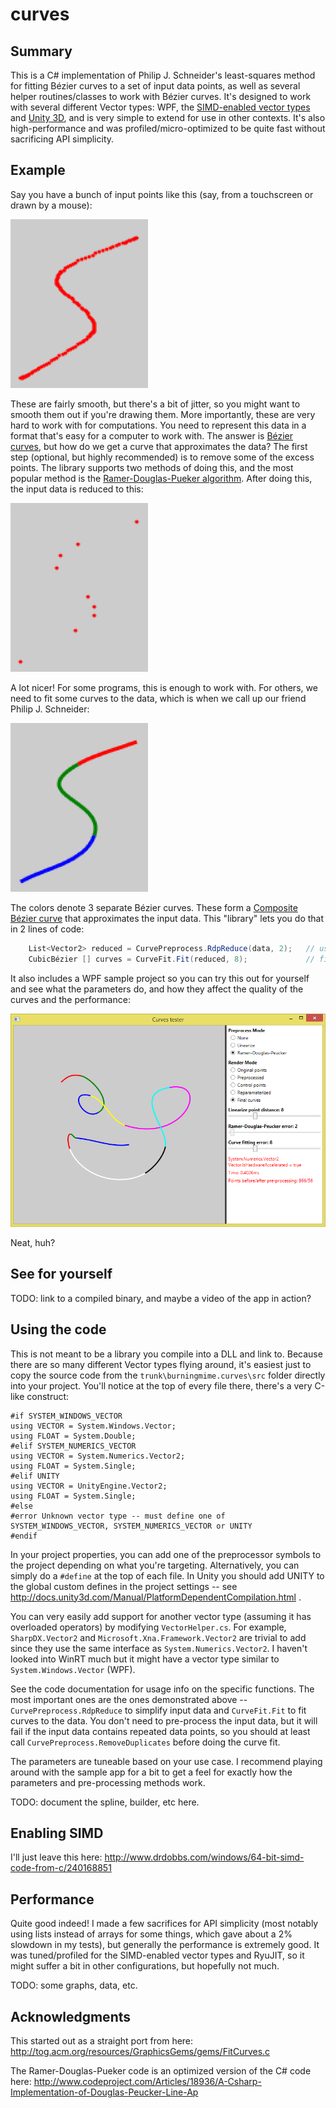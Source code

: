 # curves

## Summary

This is a C# implementation of Philip J. Schneider's least-squares method for fitting Bézier  curves to a set of input data points, as well as several helper routines/classes to work with Bézier  curves.
It's designed to work with several different Vector types: WPF, the [SIMD-enabled vector types](http://www.nuget.org/packages/System.Numerics.Vectors) and [Unity 3D](http://unity3d.com/), and is
very simple to extend for use in other contexts. It's also high-performance and was profiled/micro-optimized to be quite fast without sacrificing API simplicity.

## Example

Say you have a bunch of input points like this (say, from a touchscreen or drawn by a mouse):

![readme-example-original.png](/images/readme-example-original.png?raw=true)

These are fairly smooth, but there's a bit of jitter, so you might want to smooth them out if you're drawing them. More importantly, these are very hard to work
with for computations. You need to represent this data in a format that's easy for a computer to work with. The answer is [Bézier  curves](http://en.wikipedia.org/wiki/B%C3%A9zier_curve),
but how do we get a curve that approximates the data? The first step (optional, but highly recommended) is to remove some of the excess points. The library supports two methods of doing this,
and the most popular method is the [Ramer-Douglas-Pueker algorithm](http://en.wikipedia.org/wiki/Ramer%E2%80%93Douglas%E2%80%93Peucker_algorithm). After doing this, the input data is reduced to this:

![readme-example-rdp.png](/images/readme-example-rdp.png?raw=true)

A lot nicer! For some programs, this is enough to work with. For others, we need to fit some curves to the data, which is when we call up our friend Philip J. Schneider:

![readme-example-fit.png](/images/readme-example-fit.png?raw=true)

The colors denote 3 separate Bézier curves. These form a [Composite Bézier curve](http://en.wikipedia.org/wiki/Composite_B%C3%A9zier_curve) that approximates the input data.
This "library" lets you do that in 2 lines of code:

```C#
    List<Vector2> reduced = CurvePreprocess.RdpReduce(data, 2);   // use the Ramer-Douglas-Pueker algorithm to remove unnecessary points
    CubicBézier [] curves = CurveFit.Fit(reduced, 8);             // fit the curves to those points
```

It also includes a WPF sample project so you can try this out for yourself and see what the parameters do, and how they affect the quality of the curves and the performance:

![readme-screenshot.png](/images/readme-screenshot.png?raw=true)

Neat, huh?

## See for yourself

TODO: link to a compiled binary, and maybe a video of the app in action?

## Using the code

This is not meant to be a library you compile into a DLL and link to. Because there are so many different Vector types flying around, it's easiest just to copy the source code
from the `trunk\burningmime.curves\src` folder directly into your project. You'll notice at the top of every file there, there's a very C-like construct:

    #if SYSTEM_WINDOWS_VECTOR
    using VECTOR = System.Windows.Vector;
    using FLOAT = System.Double;
    #elif SYSTEM_NUMERICS_VECTOR
    using VECTOR = System.Numerics.Vector2;
    using FLOAT = System.Single;
    #elif UNITY
    using VECTOR = UnityEngine.Vector2;
    using FLOAT = System.Single;
    #else
    #error Unknown vector type -- must define one of SYSTEM_WINDOWS_VECTOR, SYSTEM_NUMERICS_VECTOR or UNITY
    #endif

In your project properties, you can add one of the preprocessor symbols to the project depending on what you're targeting. Alternatively, you can simply do a `#define` at the top
of each file. In Unity you should add UNITY to the global custom defines in the project settings -- see http://docs.unity3d.com/Manual/PlatformDependentCompilation.html .

You can very easily add support for another vector type (assuming it has overloaded operators) by modifying `VectorHelper.cs`. For example, `SharpDX.Vector2` and
`Microsoft.Xna.Framework.Vector2` are trivial to add since they use the same interface as `System.Numerics.Vector2`. I haven't looked into WinRT much 
but it might have a vector type similar to `System.Windows.Vector` (WPF).

See the code documentation for usage info on the specific functions. The most important ones are the ones demonstrated above -- `CurvePreprocess.RdpReduce` to simplify input
data and `CurveFit.Fit` to fit curves to the data. You don't need to pre-process the input data, but it will fail if the input data contains repeated data points, so you should
at least call `CurvePreprocess.RemoveDuplicates` before doing the curve fit.

The parameters are tuneable based on your use case. I recommend playing around with the sample app for a bit to get a feel for exactly how the parameters and pre-processing methods
work.

TODO: document the spline, builder, etc here.

## Enabling SIMD

I'll just leave this here: http://www.drdobbs.com/windows/64-bit-simd-code-from-c/240168851

## Performance

Quite good indeed! I made a few sacrifices for API simplicity (most notably using lists instead of arrays for some things, which gave about a 2% slowdown in my tests), but generally
the performance is extremely good. It was tuned/profiled for the SIMD-enabled vector types and RyuJIT, so it might suffer a bit in other configurations, but hopefully not much.

TODO: some graphs, data, etc.

## Acknowledgments

This started out as a straight port from here: http://tog.acm.org/resources/GraphicsGems/gems/FitCurves.c

The Ramer-Douglas-Pueker code is an optimized version of the C# code here: http://www.codeproject.com/Articles/18936/A-Csharp-Implementation-of-Douglas-Peucker-Line-Ap